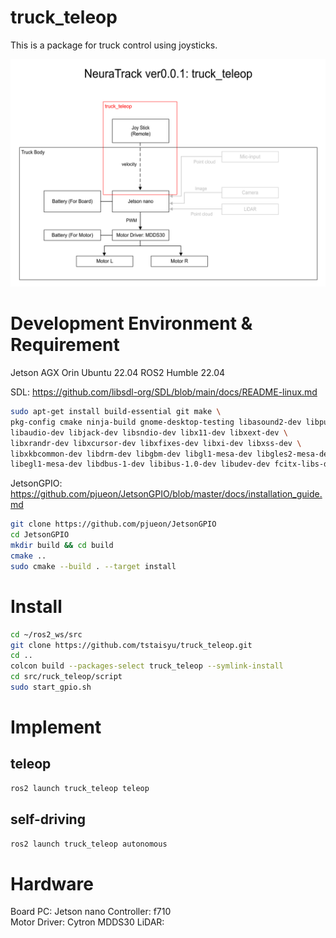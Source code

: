 # truck_teleop

This is a package for  truck control using joysticks.

![NeuraTruck system conf](image/system_conf_1223.png)

# Development Environment & Requirement

Jetson AGX Orin
Ubuntu 22.04
ROS2 Humble 22.04

SDL: https://github.com/libsdl-org/SDL/blob/main/docs/README-linux.md
```bash
sudo apt-get install build-essential git make \
pkg-config cmake ninja-build gnome-desktop-testing libasound2-dev libpulse-dev \
libaudio-dev libjack-dev libsndio-dev libx11-dev libxext-dev \
libxrandr-dev libxcursor-dev libxfixes-dev libxi-dev libxss-dev \
libxkbcommon-dev libdrm-dev libgbm-dev libgl1-mesa-dev libgles2-mesa-dev \
libegl1-mesa-dev libdbus-1-dev libibus-1.0-dev libudev-dev fcitx-libs-dev
```

JetsonGPIO: https://github.com/pjueon/JetsonGPIO/blob/master/docs/installation_guide.md
```bash
git clone https://github.com/pjueon/JetsonGPIO
cd JetsonGPIO
mkdir build && cd build
cmake ..
sudo cmake --build . --target install
```

# Install

```bash
cd ~/ros2_ws/src
git clone https://github.com/tstaisyu/truck_teleop.git
cd ..
colcon build --packages-select truck_teleop --symlink-install
cd src/ruck_teleop/script
sudo start_gpio.sh
```

# Implement

## teleop

```bash
ros2 launch truck_teleop teleop
```

## self-driving

```bash
ros2 launch truck_teleop autonomous
```

# Hardware

Board PC: Jetson nano
Controller: f710  
Motor Driver: Cytron MDDS30
LiDAR: 



